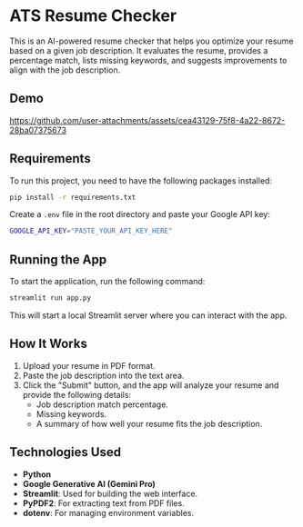 # ATS Resume Checker

This is an AI-powered resume checker that helps you optimize your resume based on a given job description. It evaluates the resume, provides a percentage match, lists missing keywords, and suggests improvements to align with the job description.

## Demo
https://github.com/user-attachments/assets/cea43129-75f8-4a22-8672-28ba07375673

## Requirements
To run this project, you need to have the following packages installed:

```bash
pip install -r requirements.txt
```

Create a `.env` file in the root directory and paste your Google API key:

```bash
GOOGLE_API_KEY="PASTE_YOUR_API_KEY_HERE"
```

## Running the App
To start the application, run the following command:

```bash
streamlit run app.py
```

This will start a local Streamlit server where you can interact with the app.

## How It Works
1. Upload your resume in PDF format.
2. Paste the job description into the text area.
3. Click the "Submit" button, and the app will analyze your resume and provide the following details:
   - Job description match percentage.
   - Missing keywords.
   - A summary of how well your resume fits the job description.

## Technologies Used
- **Python**
- **Google Generative AI (Gemini Pro)**
- **Streamlit**: Used for building the web interface.
- **PyPDF2**: For extracting text from PDF files.
- **dotenv**: For managing environment variables.